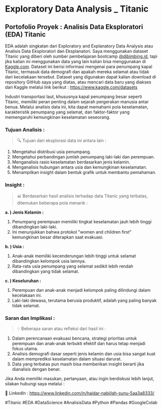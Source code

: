 # Exploratory Data Analysis _ Titanic

## Portofolio Proyek : Analisis Data Eksploratori (EDA) Titanic
EDA adalah singkatan dari Exploratory and Explanatory Data Analysis atau Analisis Data Eksploratori dan Eksplanatori. Saya menggunakan dataset Titanic yang diberi oleh sumber pembelajaran bootcamp [@dibimbing.id](http://dibimbing.id/), tapi jika kalian ini menggunakan data yang lain kalian bisa menggunakan di [Kaggle.com](https://www.kaggle.com/datasets ). Dataset ini berisi informasi mengenai para penumpang kapal Titanic, termasuk data demografi dan apakah mereka selamat atau tidak dari kecelakaan tersebut. Dataset yang digunakan dapat kalian download di repository GitHub saya yang diatas, atau mencari data baru yang diakses dari Kaggle melalui link berikut :
https://www.kaggle.com/datasets 

Industri transportasi laut, khususnya kapal penumpang besar seperti Titanic, memiliki peran penting dalam sejarah pergerakan manusia antar benua. Melalui analisis data ini, kita dapat memahami pola keselamatan, karakteristik penumpang yang selamat, dan faktor-faktor yang memengaruhi kemungkinan keselamatan seseorang.

### **Tujuan Analisis :**
> 🔍 Tujuan dari eksplorasi data ini antara lain :
1. Mengetahui distribusi usia penumpang.
2. Mengetahui perbandingan jumlah penumpang laki-laki dan perempuan.
3. Menganalisis rasio keselamatan berdasarkan jenis kelamin.
4. Menganalisis hubungan antara usia dan kemungkinan keselamatan.
5. Menampilkan insight dalam bentuk grafik untuk membantu pemahaman.

### **Insight :**
> 📊 Berdasarkan hasil analisis terhadap data Titanic yang terbatas, ditemukan beberapa pola menarik :

**a. ) Jenis Kelamin :**
1. Penumpang perempuan memiliki tingkat keselamatan jauh lebih tinggi dibandingkan laki-laki.
2. Ini menunjukkan bahwa protokol "women and children first" kemungkinan besar diterapkan saat evakuasi.

**b. ) Usia :**
1. Anak-anak memiliki kecenderungan lebih tinggi untuk selamat dibandingkan kelompok usia lainnya.
2. Rata-rata usia penumpang yang selamat sedikit lebih rendah dibandingkan yang tidak selamat.

**c. ) Keseluruhan :**
1. Perempuan dan anak-anak menjadi kelompok paling dilindungi dalam kecelakaan ini.
2. Laki-laki dewasa, terutama berusia produktif, adalah yang paling banyak tidak selamat.

### **Saran dan Implikasi :**
>💡 Beberapa saran atau refleksi dari hasil ini :
1. Dalam perencanaan evakuasi bencana, strategi prioritas untuk perempuan dan anak-anak terbukti efektif dan harus tetap menjadi fokus utama.
2. Analisis demografi dasar seperti jenis kelamin dan usia bisa sangat kuat dalam memprediksi keselamatan dalam situasi darurat.
3. Data yang terbatas pun masih bisa memberikan insight berarti jika dianalisis dengan benar.

Jika Anda memiliki masukan, pertanyaan, atau ingin berdiskusi lebih lanjut, silakan hubungi saya melalui :

🔗 LinkedIn : https://www.linkedin.com/in/haidar-nabiilah-sunu-5aa3a8333/

#Titanic #EDA #DataScience #AnalisisData #Python #Pandas #GoogleColab
